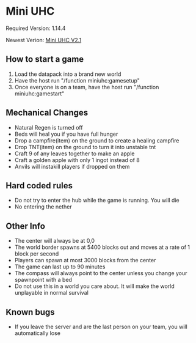 # Mini UHC
Required Version: 1.14.4

Newest Verion: [Mini UHC V2.1](https://github.com/WaifuBeforeLaifu/Datapacks/raw/master/Mini%20UHC/Mini%20UHC%20V2.1.zip)

## How to start a game
1. Load the datapack into a brand new world
2. Have the host run "/function miniuhc:gamesetup"
3. Once everyone is on a team, have the host run "/function miniuhc:gamestart"

## Mechanical Changes
- Natural Regen is turned off
- Beds will heal you if you have full hunger
- Drop a campfire(item) on the ground to create a healing campfire
- Drop TNT(item) on the ground to turn it into unstable tnt
- Craft 9 of any leaves together to make an apple
- Craft a golden apple with only 1 ingot instead of 8
- Anvils will instakill players if dropped on them

## Hard coded rules
- Do not try to enter the hub while the game is running. You will die
- No entering the nether

## Other Info
- The center will always be at 0,0
- The world border spawns at 5400 blocks out and moves at a rate of 1 block per second
- Players can spawn at most 3000 blocks from the center
- The game can last up to 90 minutes
- The compass will always point to the center unless you change your spawnpoint with a bed
- Do not use this in a world you care about. It will make the world unplayable in normal survival

## Known bugs
- If you leave the server and are the last person on your team, you will automatically lose

